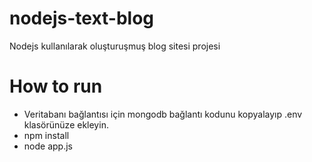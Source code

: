 # nodejs-text-blog
Nodejs kullanılarak oluşturuşmuş blog sitesi projesi

# How to run
- Veritabanı bağlantısı için mongodb bağlantı kodunu kopyalayıp .env klasörünüze ekleyin.
- npm install
- node app.js
